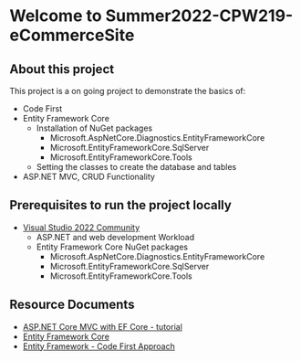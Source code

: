# Welcome to Summer2022-CPW219-eCommerceSite
## About this project
This project is a on going project to demonstrate the basics of:
- Code First
- Entity Framework Core
  - Installation of NuGet packages
    - Microsoft.AspNetCore.Diagnostics.EntityFrameworkCore
    - Microsoft.EntityFrameworkCore.SqlServer
    - Microsoft.EntityFrameworkCore.Tools
  - Setting the classes to create the database and tables
- ASP.NET MVC, CRUD Functionality

## Prerequisites to run the project locally
- [Visual Studio 2022 Community](https://visualstudio.microsoft.com/thank-you-downloading-visual-studio/?sku=Community&channel=Release&version=VS2022&source=VSLandingPage&passive=false&cid=2030) 
  - ASP.NET and web development Workload
  - Entity Framework Core NuGet packages
    - Microsoft.AspNetCore.Diagnostics.EntityFrameworkCore
    - Microsoft.EntityFrameworkCore.SqlServer
    - Microsoft.EntityFrameworkCore.Tools

## Resource Documents
- [ASP.NET Core MVC with EF Core - tutorial](https://docs.microsoft.com/en-us/aspnet/core/data/ef-mvc/?view=aspnetcore-6.0)
- [Entity Framework Core](https://docs.microsoft.com/en-us/ef/core/)
- [Entity Framework - Code First Approach](https://www.tutorialspoint.com/entity_framework/entity_framework_code_first_approach.htm)
